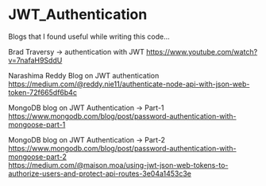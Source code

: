 # JWT_Authentication

Blogs that I found useful while writing this code...

Brad Traversy -> authentication with JWT
https://www.youtube.com/watch?v=7nafaH9SddU

Narashima Reddy Blog on JWT authentication 
https://medium.com/@reddy.nie11/authenticate-node-api-with-json-web-token-72f665df6b4c

MongoDB blog on JWT Authentication -> Part-1
https://www.mongodb.com/blog/post/password-authentication-with-mongoose-part-1

MongoDB blog on JWT Authentication -> Part-2
https://www.mongodb.com/blog/post/password-authentication-with-mongoose-part-2
<br/>
https://medium.com/@maison.moa/using-jwt-json-web-tokens-to-authorize-users-and-protect-api-routes-3e04a1453c3e
